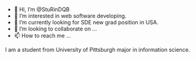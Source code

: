 - 👋 Hi, I’m @StuRinDQB
- 👀 I’m interested in web software developing.
- 🌱 I’m currently looking for SDE new grad position in USA.
- 💞️ I’m looking to collaborate on ...
- 📫 How to reach me ...

<!---
StuRinDQB/StuRinDQB is a ✨ special ✨ repository because its `README.md` (this file) appears on your GitHub profile.
You can click the Preview link to take a look at your changes.
--->
I am a student from University of Pittsburgh major in information science.
